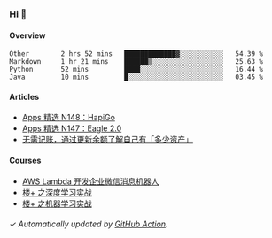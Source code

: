 ### Hi 👋

#### Overview

<!--START_SECTION:waka-->
```text
Other        2 hrs 52 mins   █████████████▓░░░░░░░░░░░   54.39 % 
Markdown     1 hr 21 mins    ██████▒░░░░░░░░░░░░░░░░░░   25.63 % 
Python       52 mins         ████░░░░░░░░░░░░░░░░░░░░░   16.44 % 
Java         10 mins         █░░░░░░░░░░░░░░░░░░░░░░░░   03.45 % 
```
<!--END_SECTION:waka-->

#### Articles

<!-- BLOG:START -->
- [Apps 精选 N148：HapiGo](http://huhuhang.com/post/product-hunt/product-hunt-n148)
- [Apps 精选 N147：Eagle 2.0](http://huhuhang.com/post/product-hunt/product-hunt-n147)
- [无需记账，通过更新余额了解自己有「多少资产」](http://huhuhang.com/post/sspai/64506)
<!-- BLOG:END -->

#### Courses

<!-- SYL:START -->
- [AWS Lambda 开发企业微信消息机器人](https://lanqiao.cn/courses/2868)
- [楼+ 之深度学习实战](https://lanqiao.cn/courses/2617)
- [楼+ 之机器学习实战](https://lanqiao.cn/courses/2616)
<!-- SYL:END -->

###### ✓ Automatically updated by [GitHub Action](https://github.com/huhuhang/huhuhang/actions).
